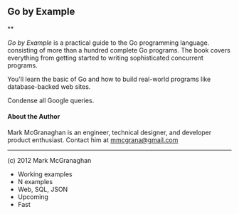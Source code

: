 ## Go by Example

**

_Go by Example_ is a practical guide to the Go programming language.
consisting of more than a hundred complete Go programs. The book
covers everything from getting started to writing sophisticated
concurrent programs.



You'll learn the basic of Go and how to build real-world programs
like database-backed web sites.

Condense all Google queries.

#### About the Author

Mark McGranaghan is an engineer, technical designer, and developer
product enthusiast. Contact him at mmcgrana@gmail.com

----------------

(c) 2012 Mark McGranaghan

* Working examples
* N examples
* Web, SQL, JSON
* Upcoming
* Fast
